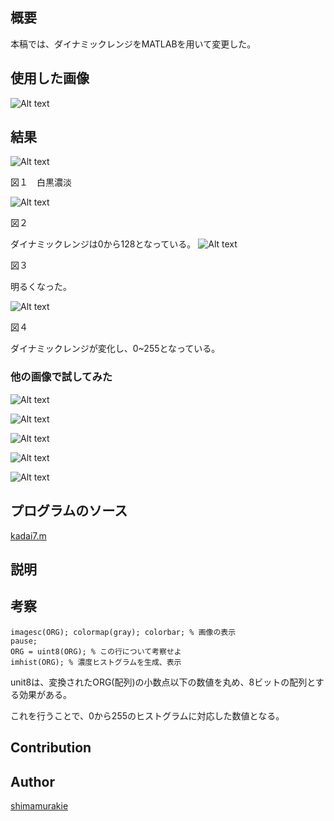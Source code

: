 

## 概要

本稿では、ダイナミックレンジをMATLABを用いて変更した。

## 使用した画像

![Alt text](nuko1.png "Optional title")

## 結果


![Alt text](kadai7/710.png "Optional title")

図１　白黒濃淡

![Alt text](kadai7/711.png "Optional title")

図２

ダイナミックレンジは0から128となっている。
![Alt text](kadai7/712.png "Optional title")

図３　

明るくなった。

![Alt text](kadai7/713.png "Optional title")

図４

ダイナミックレンジが変化し、0~255となっている。

### 他の画像で試してみた

![Alt text](hashi1.png "Optional title")

![Alt text](kadai7/770.png "Optional title")

![Alt text](kadai7/771.png "Optional title")

![Alt text](kadai7/772.png "Optional title")

![Alt text](kadai7/773.png "Optional title")


## プログラムのソース

[kadai7.m](https://github.com/shimamurakie/ImageProssessing/edit/master/kadai7.m)

## 説明

## 考察

    imagesc(ORG); colormap(gray); colorbar; % 画像の表示
    pause;
    ORG = uint8(ORG); % この行について考察せよ
    imhist(ORG); % 濃度ヒストグラムを生成、表示

unit8は、変換されたORG(配列)の小数点以下の数値を丸め、8ビットの配列とする効果がある。

これを行うことで、0から255のヒストグラムに対応した数値となる。

## Contribution



## Author

[shimamurakie](https://github.com/shimamurakie)
